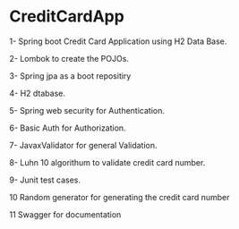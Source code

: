 # CreditCardApp

1-  Spring boot Credit Card Application using H2 Data Base.

2-  Lombok to create the POJOs.

3- Spring jpa as a boot repositiry

4- H2 dtabase.

5- Spring web security for Authentication.

6- Basic Auth for Authorization.

7- JavaxValidator for general Validation.

8- Luhn 10 algorithum to validate credit card number.

9- Junit test cases.

10 Random generator for generating the credit card number

11 Swagger for documentation
  
  
 
